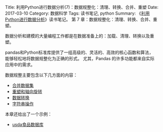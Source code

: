 Title: 利用Python进行数据分析(7)：数据规整化：清理、转换、合并、重塑
Date: 2017-03-10
Category: 数据科学
Tags: 读书笔记, python
Summary:
    《[利用Python进行数据分析](https://book.douban.com/subject/25779298/)》读书笔记。
    第 7 章：数据规整化：清理、转换、合并、重塑。


数据分析和建模的大量编程工作都是在数据准备上的：加载、清理、转换以及重塑。

pandas和Python标准库提供了一组高级的、灵活的、高效的核心函数和算法，
能够轻松地将数据规整化为正确的形式。
尤其，Pandas 的许多功能都来自实际应用中的需求。

数据规整主要包含以下几方面的内容：

- [合并数据集](/2017/03/10/python_data_analysis7-1.html)
- [重塑和轴向旋转]()
- [数据转换]()
- [字符串操作]()

本章还给出了一个示例：

- [usda食品数据库]()
